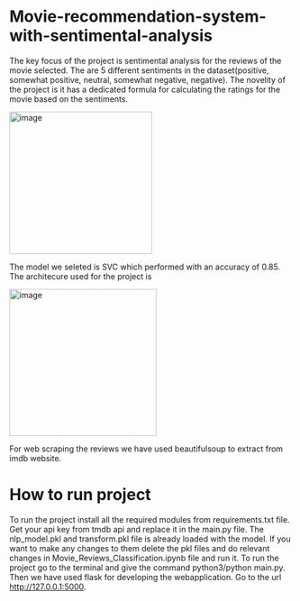 # Movie-recommendation-system-with-sentimental-analysis


The key focus of the project is sentimental analysis for the reviews of the movie selected. The are 5 different sentiments in the dataset(positive, somewhat positive, neutral, somewhat negative, negative). The novelity of the project is it has a dedicated formula for calculating the ratings for the movie based on the sentiments.

<img width="253" alt="image" src="https://github.com/user-attachments/assets/c93a324b-2560-405e-af22-73a0086aa229">

The model we seleted is SVC which performed with an accuracy of 0.85. The architecure used for the project is 

<img width="261" alt="image" src="https://github.com/user-attachments/assets/caf0463c-394b-4583-83ff-bb680153d063">

For web scraping the reviews we have used beautifulsoup to extract from imdb website.
# How to run project
To run the project install all the required modules from requirements.txt file. Get your api key from tmdb api and replace it in the main.py file. The nlp_model.pkl and transform.pkl file is already loaded with the model. If you want to make any changes to them delete the pkl files and do relevant changes in Movie_Reviews_Classification.ipynb file and run it. To run the project go to the terminal and give the command 
python3/python main.py. Then we have used flask for developing the webapplication. Go to the url http://127.0.0.1:5000.


